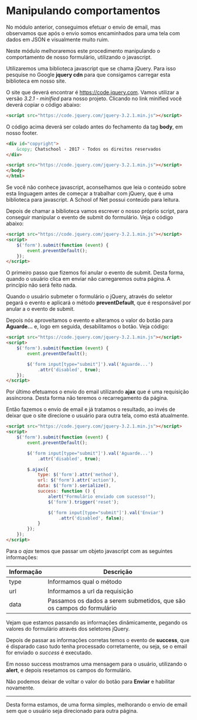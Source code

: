 # Manipulando comportamentos

No módulo anterior, conseguimos efetuar o envio de email, mas observamos que após o envio somos encaminhados para uma tela com dados em JSON e visualmente muito ruim.

Neste módulo melhoraremos este procedimento manipulando o comportamento de nosso formulário, utilizando o javascript.

Utilizaremos uma biblioteca javascript que se chama jQuery. Para isso pesquise no Google **jquery cdn** para que consigamos carregar esta biblioteca em nosso site.

O site que deverá encontrar é <https://code.jquery.com>. Vamos utilizar a versão *3.2.1 - minified* para nosso projeto. Clicando no link minified você deverá copiar o código abaixo: 

```html
<script src="https://code.jquery.com/jquery-3.2.1.min.js"></script>
```

O código acima deverá ser colado antes do fechamento da tag **body**, em nosso footer.

```html
<div id="copyright">
    &copy; Chatschool - 2017 - Todos os direitos reservados
</div>

<script src="https://code.jquery.com/jquery-3.2.1.min.js"></script>
</body>
</html>
```

Se você não conhece javascript, aconselhamos que leia o conteúdo sobre esta linguagem antes de começar a trabalhar com jQuery, que é uma biblioteca para javascript. A School of Net possui conteúdo para leitura.

Depois de chamar a biblioteca vamos escrever o nosso próprio script, para conseguir manipular o evento de submit do formulário. Veja o código abaixo:

```html
<script src="https://code.jquery.com/jquery-3.2.1.min.js"></script>
<script>
    $('form').submit(function (event) {
        event.preventDefault();
    });
</script>
```

O primeiro passo que fizemos foi anular o evento de submit. Desta forma, quando o usuário clica em enviar não carregaremos outra página. A princípio não será feito nada.

Quando o usuário submeter o formulário o jQuery, através do seletor pegará o evento e aplicará o método **preventDefault**, que é responsável por anular a o evento de submit.

Depois nós aproveitamos o evento e alteramos o valor do botão para **Aguarde...** e, logo em seguida, desabilitamos o botão. Veja código:

```html
<script src="https://code.jquery.com/jquery-3.2.1.min.js"></script>
<script>
    $('form').submit(function (event) {
        event.preventDefault();

        $('form input[type="submit"]').val('Aguarde...')
            .attr('disabled', true);
    });
</script>
```

Por último efetuamos o envio do email utilizando **ajax** que é uma requisição assíncrona. Desta forma não teremos o recarregamento da página.

Então fazemos o envio de email e já tratamos o resultado, ao invés de deixar que o site direcione o usuário para outra tela, como está atualmente.

```html
<script src="https://code.jquery.com/jquery-3.2.1.min.js"></script>
<script>
    $('form').submit(function (event) {
        event.preventDefault();

        $('form input[type="submit"]').val('Aguarde...')
            .attr('disabled', true);

        $.ajax({
            type: $('form').attr('method'),
            url: $('form').attr('action'),
            data: $('form').serialize(),
            success: function () {
                alert("Formulário enviado com sucesso!");
                $('form').trigger('reset');

                $('form input[type="submit"]').val('Enviar')
                    .attr('disabled', false);
            }
        });
    });
</script>
```

Para o *ajax* temos que passar um objeto javascript com as seguintes informações:

| Informação | Descrição |
| ---------- | --------- |
| type | Informamos qual o método |
| url | Informamos a url da requisição |
| data | Passamos os dados a serem submetidos, que são os campos do formulário |

Vejam que estamos passando as informações dinâmicamente, pegando os valores do formulário através dos seletores jQuery.

Depois de passar as informações corretas temos o evento de **success**, que é disparado caso tudo tenha processado corretamente, ou seja, se o email for enviado o *success* é executado.

Em nosso success mostramos uma mensagem para o usuário, utilizando o **alert**, e depois resetamos os campos do formulário.

Não podemos deixar de voltar o valor do botão para **Enviar** e habilitar novamente.

***

Desta forma estamos, de uma forma simples, melhorando o envio de email sem que o usuário seja direcionado para outra página.